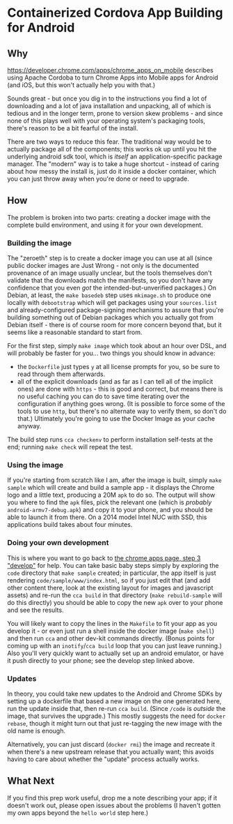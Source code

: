 # Containerized Cordova App Building for Android

## Why

https://developer.chrome.com/apps/chrome_apps_on_mobile describes
using Apache Cordoba to turn Chrome Apps into Mobile apps for Android
(and iOS, but this won't actually help you with that.)

Sounds great - but once you dig in to the instructions you find a lot
of downloading and a lot of java installation and unpacking, all of
which is tedious and in the longer term, prone to version skew
problems - and since none of this plays well with your operating
system's packaging tools, there's reason to be a bit fearful of the
install.

There are two ways to reduce this fear.  The traditional way would be
to actually package all of the components; this works ok up until you
hit the underlying android sdk tool, which is *itself* an
application-specific package manager.  The "modern" way is to take a
huge shortcut - instead of caring about how messy the install is, just
do it inside a docker container, which you can just throw away when
you're done or need to upgrade.

## How

The problem is broken into two parts: creating a docker image with the
complete build environment, and using it for your own development.

### Building the image

The "zeroeth" step is to create a docker image you can use at all
(since public docker images are Just Wrong - not only is the
documented provenance of an image usually unclear, but the tools
themselves don't validate that the downloads match the manifests, so
you don't have any confidence that you even *got* the
intended-but-unverified packages.)  On Debian, at least, the `make
basedeb` step uses `mkimage.sh` to produce one locally with
`debootstrap` which will get packages using your `sources.list` and
already-configured package-signing mechanisms to assure that you're
building something out of Debian packages which you actually got from
Debian itself - there is of course room for more concern beyond that,
but it seems like a reasonable standard to start from.

For the first step, simply `make image` which took about an hour over
DSL, and will probably be faster for you... two things you should know
in advance:

* the `Dockerfile` just types `y` at all license prompts for you, so
  be sure to read through them afterwards.
* all of the explicit downloads (and as far as I can tell all of the
  implicit ones) are done with `https` - this is good and correct, but
  means there is no useful caching you can do to save time iterating
  over the configuration if anything goes wrong.  (It is possible to
  force some of the tools to use `http`, but there's no alternate way
  to verify them, so don't do that.)  Ultimately you're going to use
  the Docker Image as your cache anyway.

The build step runs `cca checkenv` to perform installation self-tests
at the end; running `make check` will repeat the test.

### Using the image

If you're starting from scratch like I am, after the image is built,
simply `make sample` which will create and build a sample app - it
displays the Chrome logo and a little text, producing a 20M `apk` to
do so. The output will show you where to find the `apk` files, pick
the relevant one (which is *probably* `android-armv7-debug.apk`) and
copy it to your phone, and you should be able to launch it from there.
On a 2014 model Intel NUC with SSD, this applications build takes
about four minutes.

### Doing your own development

This is where you want to go back to [the chrome apps page, step 3 "develop"](https://developer.chrome.com/apps/chrome_apps_on_mobile#step-3-develop)
for help.  You can take basic baby steps simply by exploring the
`code` directory that `make sample` created; in particular, the app
itself is just rendering `code/sample/www/index.html`, so if you just
edit that (and add other content there, look at the existing layout
for images and javascript assets) and re-run the `cca build` in that
directory (`make rebuild-sample` will do this directly) you should be
able to copy the new `apk` over to your phone and see the results.

You will likely want to copy the lines in the `Makefile` to fit your
app as you develop it - or even just run a shell inside the docker
image (`make shell`) and then run `cca` and other dev-kit commands
directly.  (Bonus points for coming up with an `inotify`/`cca build`
loop that you can just leave running.) Also you'll very quickly want
to actually set up an android emulator, or have it push directly to
your phone; see the develop step linked above.

### Updates

In theory, you could take new updates to the Android and Chrome SDKs
by setting up a dockerfile that based a new image on the one generated
here, run the update inside that, then re-run `cca build`.  (Since
`/code` is *outside* the image, that survives the upgrade.)  This
mostly suggests the need for `docker rebase`, though it might turn out
that just re-tagging the new image with the old name is enough.

Alternatively, you can just discard (`docker rmi`) the image and
recreate it when there's a new upstream release that you actually
want; this avoids having to care about whether the "update" process
actually works.

## What Next

If you find this prep work useful, drop me a note describing your app;
if it doesn't work out, please open issues about the problems (I
haven't gotten my own apps beyond the `hello world` step here.)

